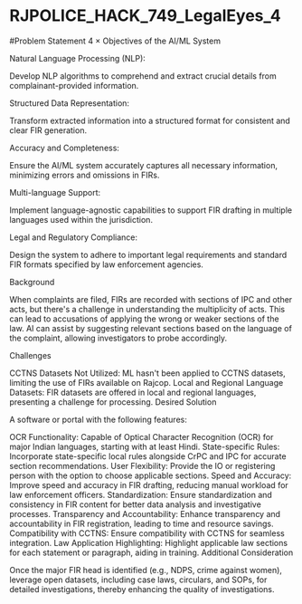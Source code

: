 # RJPOLICE_HACK_749_LegalEyes_4

#Problem Statement 4
×
Objectives of the AI/ML System

Natural Language Processing (NLP):

Develop NLP algorithms to comprehend and extract crucial details from complainant-provided information.

Structured Data Representation:

Transform extracted information into a structured format for consistent and clear FIR generation.

Accuracy and Completeness:

Ensure the AI/ML system accurately captures all necessary information, minimizing errors and omissions in FIRs.

Multi-language Support:

Implement language-agnostic capabilities to support FIR drafting in multiple languages used within the jurisdiction.

Legal and Regulatory Compliance:

Design the system to adhere to important legal requirements and standard FIR formats specified by law enforcement agencies.

Background

When complaints are filed, FIRs are recorded with sections of IPC and other acts, but there's a challenge in understanding the multiplicity of acts. This can lead to accusations of applying the wrong or weaker sections of the law. AI can assist by suggesting relevant sections based on the language of the complaint, allowing investigators to probe accordingly.

Challenges

CCTNS Datasets Not Utilized: ML hasn't been applied to CCTNS datasets, limiting the use of FIRs available on Rajcop.
Local and Regional Language Datasets: FIR datasets are offered in local and regional languages, presenting a challenge for processing.
Desired Solution

A software or portal with the following features:

OCR Functionality: Capable of Optical Character Recognition (OCR) for major Indian languages, starting with at least Hindi.
State-specific Rules: Incorporate state-specific local rules alongside CrPC and IPC for accurate section recommendations.
User Flexibility: Provide the IO or registering person with the option to choose applicable sections.
Speed and Accuracy: Improve speed and accuracy in FIR drafting, reducing manual workload for law enforcement officers.
Standardization: Ensure standardization and consistency in FIR content for better data analysis and investigative processes.
Transparency and Accountability: Enhance transparency and accountability in FIR registration, leading to time and resource savings.
Compatibility with CCTNS: Ensure compatibility with CCTNS for seamless integration.
Law Application Highlighting: Highlight applicable law sections for each statement or paragraph, aiding in training.
Additional Consideration

Once the major FIR head is identified (e.g., NDPS, crime against women), leverage open datasets, including case laws, circulars, and SOPs, for detailed investigations, thereby enhancing the quality of investigations.
